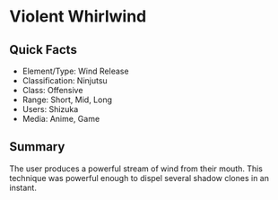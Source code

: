 # Violent Whirlwind

## Quick Facts
- Element/Type: Wind Release
- Classification: Ninjutsu
- Class: Offensive
- Range: Short, Mid, Long
- Users: Shizuka
- Media: Anime, Game

## Summary
The user produces a powerful stream of wind from their mouth. This technique was powerful enough to dispel several shadow clones in an instant.
